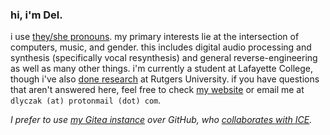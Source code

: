 ### hi, i'm Del.
i use [they/she pronouns](https://en.pronouns.page/@del_). my primary interests lie at the intersection of computers, music, and gender. this includes digital audio processing and synthesis (specifically vocal resynthesis) and general reverse-engineering as well as many other things. i'm currently a student at Lafayette College, though i've also [done research](https://reu.dimacs.rutgers.edu/~dl1032/) at Rutgers University. if you have questions that aren't answered here, feel free to check [my website](https://del.lyczak.net) or email me at `dlyczak (at) protonmail (dot) com`.

*I prefer to use [my Gitea instance](https://git.lyczak.net) over GitHub, who [collaborates with ICE](https://github.com/selfagency/microsoft-drop-ice).*
